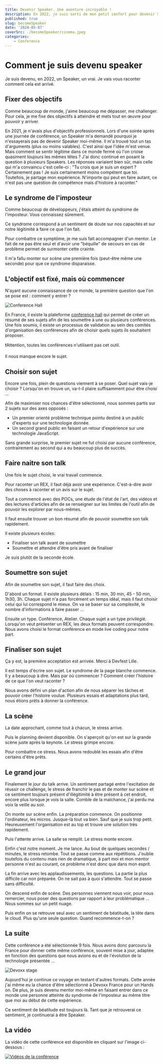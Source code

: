 ```yaml
---
title: Devenir Speaker. Une aventure incroyable !
description: En 2022, je suis sorti de mon petit confort pour devenir Speaker.
published: true
slug: becomeSpeaker
date: '2024-05-07'
coverSrc: ./becomeSpeaker/cinema.jpeg
categories: 
    - Conference
---
```


# Comment je suis devenu speaker

Je suis devenu, en 2022, un Speaker, un vrai. Je vais vous raconter comment cela est arrivé.

## Fixer des objectifs

Comme beaucoup de monde, j'aime beaucoup me dépasser, me challenger. Pour cela, je me fixe des objectifs à atteindre et mets tout en œuvre pour pouvoir y arriver.

En 2021, je n'avais plus d'objectifs professionnels. Lors d'une soirée après une journée de conférence, un Speaker m'a demandé pourquoi je n'essayerais pas de devenir Speaker moi-même. Il m'a trouvé tout un tas d'arguments (plus ou moins valables). C'est ainsi que l'idée m'est venue. Mais comment se sentir légitime dans ce monde fermé où l'on croise quasiment toujours les mêmes têtes ? J'ai donc continué en posant la question à plusieurs Speakers. Les réponses variaient bien sûr, mais celle qui m'a convaincu c'est celle-ci : "Tu crois que je suis un expert ? Certainement pas ! Je suis certainement moins compétent que toi. Toutefois, je partage mon expérience. N'importe qui peut en faire autant, ce n'est pas une question de compétence mais d'histoire à raconter."

## Le syndrome de l'imposteur

Comme beaucoup de développeurs, j'étais atteint du syndrome de l'imposteur. Vous connaissez sûrement.

Ce syndrome correspond à un sentiment de doute sur nos capacités et sur notre légitimité à faire ce que l'on fait.

Pour combattre ce symptôme, je me suis fait accompagner d'un mentor. Le fait de ne pas être seul et d'avoir une "béquille" de secours en cas de problème permet de surmonter cette crainte.

Il m'a fallu monter sur scène une première fois (peut-être même une seconde) pour que ce syndrome disparaisse.

## L'objectif est fixé, mais où commencer

N'ayant aucune connaissance de ce monde, la première question que l'on se pose est : comment y entrer ?

![Conference Hall](./becomeSpeaker/confHall.png)

En France, il existe la plateforme [conference hall](https://conference-hall.io/) qui permet de créer un résumé de ses sujets afin de les soumettre à une ou plusieurs conférences. Une fois soumis, il existe un processus de validation au sein des comités d'organisation des conférences afin de choisir quels sujets ils souhaitent proposer.

❗️Attention, toutes les conférences n'utilisent pas cet outil.

Il nous manque encore le sujet.

## Choisir son sujet

Encore une fois, plein de questions viennent à se poser. Quel sujet vais-je choisir ? Lorsqu'on en trouve un, va-t-il plaire suffisamment pour être choisi ...

Afin de maximiser nos chances d'être sélectionné, nous sommes partis sur 2 sujets sur des axes opposés :

- Un premier orienté problème technique pointu destiné à un public d'experts sur une technologie donnée.
- Un second grand public en faisant un retour d'expérience sur une technologie JavaScript.

Sans grande surprise, le premier sujet ne fut choisi par aucune conférence, contrairement au second qui a eu beaucoup plus de succès.

## Faire naitre son talk

Une fois le sujet choisi, le vrai travail commence.

Pour raconter un REX, il faut déjà avoir une expérience. C'est-à-dire avoir des choses à raconter et un avis sur le sujet.

Tout a commencé avec des POCs, une étude de l'état de l'art, des vidéos et des lectures d'articles afin de se renseigner sur les limites de l'outil afin de pouvoir les explorer par nous-mêmes.

Il faut ensuite trouver un bon résumé afin de pouvoir soumettre son talk rapidement.

Il existe plusieurs écoles: 

- Finaliser son talk avant de soumettre
- Soumettre et attendre d'être pris avant de finaliser

Je suis plutôt de la seconde école.

## Soumettre son sujet

Afin de soumettre son sujet, il faut faire des choix.

D'abord un format. Il existe plusieurs délais : 15 min, 30 min, 45 - 50 min, 1h30, 3h. Chaque sujet n'a pas forcément un temps idéal, mais il faut choisir celui qui lui correspond le mieux. On va se baser sur sa complexité, le nombre d'informations à faire passer ...

Ensuite un type. Conférence, Atelier. Chaque sujet a un type privilégié. Lorsqu'on veut présenter un REX, les deux formats peuvent correspondre. Nous avons choisi le format conférence en mode live coding pour notre part.

## Finaliser son sujet

Ça y est, la première acceptation est arrivée. Merci à Devfest Lille.

Il est temps d'écrire son sujet. Le syndrome de la page blanche commence. Il y a beaucoup à dire. Mais par où commencer ? Comment créer l'histoire de ce que l'on veut raconter ?

Nous avons défini un plan d'action afin de nous séparer les tâches et pouvoir créer l'histoire voulue. Plusieurs essais et adaptations plus tard, nous étions prêts à donner la conférence.

## La scène

La date approchant, comme tout à chacun, le stress arrive.

Puis le planning devient disponible. On s'aperçoit qu'on est sur la grande scène juste après la keynote. Le stress grimpe encore.

Pour combattre ce stress. Nous avons redoublé les essais afin d'être certains d'être prêts.

## Le grand jour

Finalement le jour du talk arrive. Un sentiment partagé entre l'excitation de réussir ce challenge, le stress de franchir le pas et de monter sur scène et ce sentiment toujours présent d'illégitimité à être présent à cet endroit, encore plus lorsque je vois la salle. Comble de la malchance, j'ai perdu ma voix la veille au soir.

On monte sur scène enfin. La préparation commence. On positionne l'ordinateur, les micros. Jusque-là tout va bien. Sauf que je suis trop petit. Heureusement l'organisation est au top et trouve une solution très rapidement.

Puis l'attente arrive. La salle se remplit. Le stress monte encore.

Enfin c'est notre moment. Je me lance. Au bout de quelques secondes / minutes, le stress retombe. Tout se passe comme aux répétitions. J'oublie toutefois du contenu mais rien de dramatique, à part moi et mon mentor personne n'est au courant, ce problème n'est donc que dans mon esprit.

La fin arrive avec les applaudissements, les questions. La partie la plus difficile car non préparée. On ne sait pas à quoi s'attendre. Tout se passe sans difficulté.

On descend enfin de scène. Des personnes viennent nous voir, pour nous remercier, nous poser des questions par rapport à leur problématique ... Nous sommes sur un petit nuage.

Puis enfin on se retrouve seul avec un sentiment de béatitude, la tête dans le cloud. Plus qu'une seule question. Quand recommence-t-on ?

## La suite

Cette conférence a été sélectionnée 9 fois. Nous avons donc parcouru la France pour donner cette même conférence, souvent mise à jour, adaptée en fonction des questions que nous avions eu et de l'évolution de la technologie présentée ...

![Devoxx stage](./becomeSpeaker/devoxxStage.jpg)

Aujourd'hui je continue ce voyage en testant d'autres formats. Cette année j'ai même eu la chance d'être sélectionné à Devoxx France pour un Hands on. De plus, je suis devenu mentor moi-même en faisant entrer dans ce monde une personne atteinte du syndrome de l'imposteur au même titre que moi au début de cette expérience.

Ce sentiment de béatitude est toujours là. Tant que je retrouverai ce sentiment, je continuerai à être Speaker.

## La vidéo

La vidéo de cette conférence est disponible en cliquant sur l'image ci-dessous :

[![Vidéos de la conférence](./becomeSpeaker/firstTalk.jpg)](https://youtu.be/GJuEQ35POO8?si=_16OY2QyBlRiRwEH "Vidéos de la conférence")